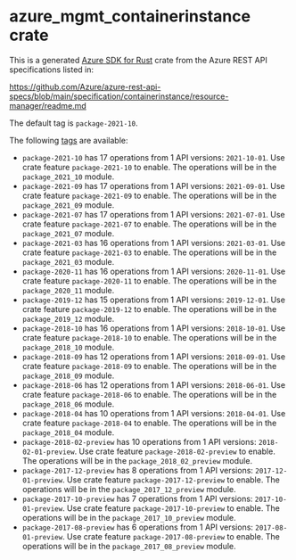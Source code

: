 # azure_mgmt_containerinstance crate

This is a generated [Azure SDK for Rust](https://github.com/Azure/azure-sdk-for-rust) crate from the Azure REST API specifications listed in:

https://github.com/Azure/azure-rest-api-specs/blob/main/specification/containerinstance/resource-manager/readme.md

The default tag is `package-2021-10`.

The following [tags](https://github.com/Azure/azure-sdk-for-rust/blob/main/services/tags.md) are available:

- `package-2021-10` has 17 operations from 1 API versions: `2021-10-01`. Use crate feature `package-2021-10` to enable. The operations will be in the `package_2021_10` module.
- `package-2021-09` has 17 operations from 1 API versions: `2021-09-01`. Use crate feature `package-2021-09` to enable. The operations will be in the `package_2021_09` module.
- `package-2021-07` has 17 operations from 1 API versions: `2021-07-01`. Use crate feature `package-2021-07` to enable. The operations will be in the `package_2021_07` module.
- `package-2021-03` has 16 operations from 1 API versions: `2021-03-01`. Use crate feature `package-2021-03` to enable. The operations will be in the `package_2021_03` module.
- `package-2020-11` has 16 operations from 1 API versions: `2020-11-01`. Use crate feature `package-2020-11` to enable. The operations will be in the `package_2020_11` module.
- `package-2019-12` has 15 operations from 1 API versions: `2019-12-01`. Use crate feature `package-2019-12` to enable. The operations will be in the `package_2019_12` module.
- `package-2018-10` has 16 operations from 1 API versions: `2018-10-01`. Use crate feature `package-2018-10` to enable. The operations will be in the `package_2018_10` module.
- `package-2018-09` has 12 operations from 1 API versions: `2018-09-01`. Use crate feature `package-2018-09` to enable. The operations will be in the `package_2018_09` module.
- `package-2018-06` has 12 operations from 1 API versions: `2018-06-01`. Use crate feature `package-2018-06` to enable. The operations will be in the `package_2018_06` module.
- `package-2018-04` has 10 operations from 1 API versions: `2018-04-01`. Use crate feature `package-2018-04` to enable. The operations will be in the `package_2018_04` module.
- `package-2018-02-preview` has 10 operations from 1 API versions: `2018-02-01-preview`. Use crate feature `package-2018-02-preview` to enable. The operations will be in the `package_2018_02_preview` module.
- `package-2017-12-preview` has 8 operations from 1 API versions: `2017-12-01-preview`. Use crate feature `package-2017-12-preview` to enable. The operations will be in the `package_2017_12_preview` module.
- `package-2017-10-preview` has 7 operations from 1 API versions: `2017-10-01-preview`. Use crate feature `package-2017-10-preview` to enable. The operations will be in the `package_2017_10_preview` module.
- `package-2017-08-preview` has 6 operations from 1 API versions: `2017-08-01-preview`. Use crate feature `package-2017-08-preview` to enable. The operations will be in the `package_2017_08_preview` module.